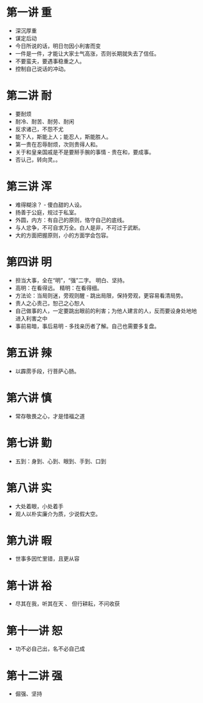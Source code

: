 # 第一讲 重
- 深沉厚重
- 谋定后动
- 今日所说的话，明日勿因小利害而变
- 一件是一件，才能让大家士气高涨，否则长期就失去了信任。
- 不要蛮夫，要遇事稳重之人。
- 控制自己说话的冲动。
# 第二讲 耐
- 要耐烦
- 耐冷、耐苦、耐劳、耐闲
- 反求诸己，不怨不尤
- 能下人，斯能上人；能忍人，斯能胜人。
- 第一贵在忍辱耐烦，次则贵得人和。
- 关于和皇亲国戚是不是要掰手腕的事情 - 贵在和，要成事。
- 否认己，转向灵。。
# 第三讲 浑
- 难得糊涂？ - 傻白甜的人设。
- 扬善于公庭，规过于私室。
- 外圆，内方：有自己的原则，恪守自己的底线。
- 与人忿争，不可自求万全。白人是非，不可过于武断。
- 大的方面把握原则，小的方面学会包容。
# 第四讲 明
- 担当大事，全在“明”，“强”二字。 明白、坚持。
- 高明：在看得远。 精明：在看得细。
- 方法论：当局则迷，旁观则醒 - 跳出局限，保持旁观，更容易看清局势。
- 责人之心责己，恕己之心恕人
- 自己做事的人，一定要跳出眼前的利害；为他人建言的人，反而要设身处地地进入利害之中
- 事前易暗，事后易明 - 多找亲历者了解。自己也需要多复盘。

# 第五讲 辣
- 以霹雳手段，行菩萨心肠。

# 第六讲 慎
- 常存敬畏之心，才是惜福之道

# 第七讲 勤
- 五到：身到、心到、眼到、手到、口到

# 第八讲 实
- 大处着眼，小处着手
- 观人以朴实廉介为质，少说假大空。

# 第九讲 暇
- 世事多因忙里错，且更从容

# 第十讲 裕
- 尽其在我，听其在天 、 但行耕耘，不问收获

# 第十一讲 恕
- 功不必自己出，名不必自己成

# 第十二讲 强
- 倔强、坚持